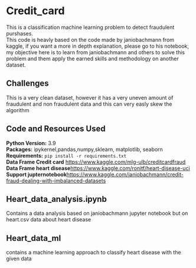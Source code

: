 # Credit_card
 This is a classification machine learning problem to detect fraudulent purshases.<br>
 This code is heavly based on the code made by janiobachmann from kaggle, if you want a more in depth explanation, please go to his notebook,<br>
 my objective here is to learn from janiobachmann and others to solve this problem and them apply the earned skills and methodology on another dataset.
## Challenges
This is a very clean dataset, however it has a very uneven amount of fraudulent and non fraudulent data and this can very easly skew the algorithm
## Code and Resources Used 
**Python Version:** 3.9  <br>
**Packages:** ipykernel,pandas,numpy,sklearn, matplotlib, seaborn <br>
**Requirements:**  ```pip install -r requirements.txt```  <br>
**Data Frame Credit card** https://www.kaggle.com/mlg-ulb/creditcardfraud
**Data Frame heart disease**https://www.kaggle.com/ronitf/heart-disease-uci
**Support jupternotebook**https://www.kaggle.com/janiobachmann/credit-fraud-dealing-with-imbalanced-datasets


## Heart_data_analysis.ipynb
Contains a data analysis based on janiobachmann jupyter notebook but on heart.csv data about heart disease
## Heart_data_ml
contains a machine learning approach to classify heart disease with the given data